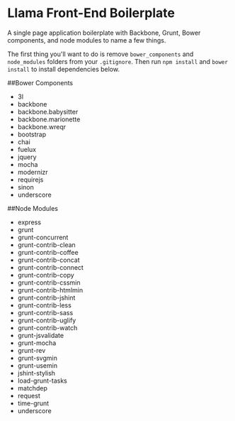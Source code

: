 Llama Front-End Boilerplate
=================

A single page application boilerplate with Backbone, Grunt, Bower components, and node modules to name a few things.

The first thing you'll want to do is remove `bower_components` and `node_modules` folders from your `.gitignore`. Then run `npm install` and `bower install` to install dependencies below.

##Bower Components
* 3l
* backbone
* backbone.babysitter
* backbone.marionette
* backbone.wreqr
* bootstrap
* chai
* fuelux
* jquery
* mocha
* modernizr
* requirejs
* sinon
* underscore

##Node Modules
* express
* grunt
* grunt-concurrent
* grunt-contrib-clean
* grunt-contrib-coffee
* grunt-contrib-concat
* grunt-contrib-connect
* grunt-contrib-copy
* grunt-contrib-cssmin
* grunt-contrib-htmlmin
* grunt-contrib-jshint
* grunt-contrib-less
* grunt-contrib-sass
* grunt-contrib-uglify
* grunt-contrib-watch
* grunt-jsvalidate
* grunt-mocha
* grunt-rev
* grunt-svgmin
* grunt-usemin
* jshint-stylish
* load-grunt-tasks
* matchdep
* request
* time-grunt
* underscore
